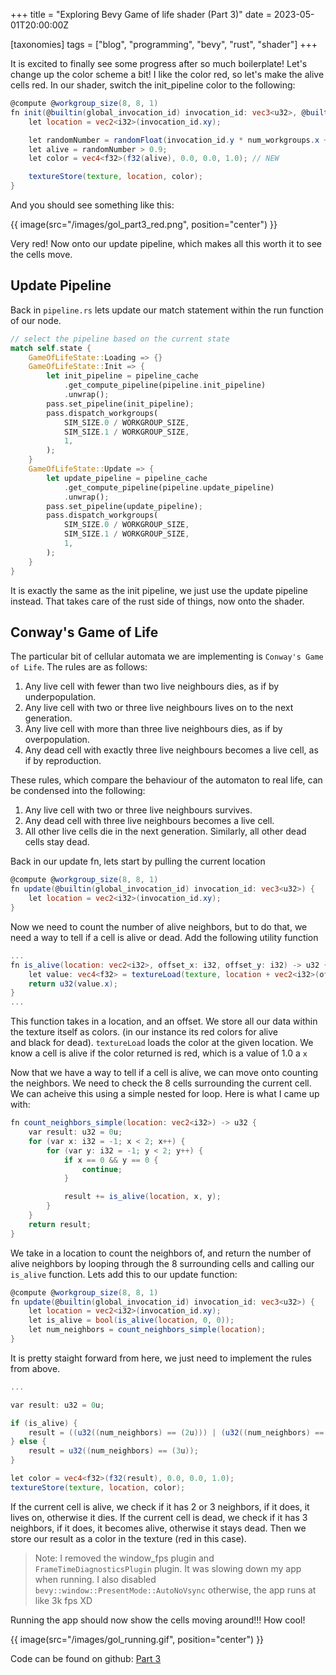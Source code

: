 +++
title = "Exploring Bevy Game of life shader (Part 3)"
date = 2023-05-01T20:00:00Z

[taxonomies]
tags = ["blog", "programming", "bevy", "rust", "shader"]
+++

It is excited to finally see some progress after so much boilerplate! Let's change up the color scheme a bit! I like the color red, so let's make the
alive cells red. In our shader, switch the init_pipeline color to the following:

```glsl
@compute @workgroup_size(8, 8, 1)
fn init(@builtin(global_invocation_id) invocation_id: vec3<u32>, @builtin(num_workgroups) num_workgroups: vec3<u32>) {
    let location = vec2<i32>(invocation_id.xy);

    let randomNumber = randomFloat(invocation_id.y * num_workgroups.x + invocation_id.x);
    let alive = randomNumber > 0.9;
    let color = vec4<f32>(f32(alive), 0.0, 0.0, 1.0); // NEW

    textureStore(texture, location, color);
}
```

And you should see something like this:

{{ image(src="/images/gol_part3_red.png", position="center") }}

Very red! Now onto our update pipeline, which makes all this worth it to see the cells move.

## Update Pipeline

Back in `pipeline.rs` lets update our match statement within the run function of our node.

```rust
// select the pipeline based on the current state
match self.state {
    GameOfLifeState::Loading => {}
    GameOfLifeState::Init => {
        let init_pipeline = pipeline_cache
            .get_compute_pipeline(pipeline.init_pipeline)
            .unwrap();
        pass.set_pipeline(init_pipeline);
        pass.dispatch_workgroups(
            SIM_SIZE.0 / WORKGROUP_SIZE,
            SIM_SIZE.1 / WORKGROUP_SIZE,
            1,
        );
    }
    GameOfLifeState::Update => {
        let update_pipeline = pipeline_cache
            .get_compute_pipeline(pipeline.update_pipeline)
            .unwrap();
        pass.set_pipeline(update_pipeline);
        pass.dispatch_workgroups(
            SIM_SIZE.0 / WORKGROUP_SIZE,
            SIM_SIZE.1 / WORKGROUP_SIZE,
            1,
        );
    }
}
```

It is exactly the same as the init pipeline, we just use the update pipeline instead. That takes care of the rust side of things, now onto the shader.

## Conway's Game of Life

The particular bit of cellular automata we are implementing is `Conway's Game of Life`. The rules are as follows:

1. Any live cell with fewer than two live neighbours dies, as if by underpopulation.
2. Any live cell with two or three live neighbours lives on to the next generation.
3. Any live cell with more than three live neighbours dies, as if by overpopulation.
4. Any dead cell with exactly three live neighbours becomes a live cell, as if by reproduction.

These rules, which compare the behaviour of the automaton to real life, can be condensed into the following:

1. Any live cell with two or three live neighbours survives.
2. Any dead cell with three live neighbours becomes a live cell.
3. All other live cells die in the next generation. Similarly, all other dead cells stay dead.

Back in our update fn, lets start by pulling the current location

```glsl
@compute @workgroup_size(8, 8, 1)
fn update(@builtin(global_invocation_id) invocation_id: vec3<u32>) {
    let location = vec2<i32>(invocation_id.xy);
}
```

Now we need to count the number of alive neighbors, but to do that, we need a way to tell if a cell is alive or dead.
Add the following utility function

```glsl
...
fn is_alive(location: vec2<i32>, offset_x: i32, offset_y: i32) -> u32 {
    let value: vec4<f32> = textureLoad(texture, location + vec2<i32>(offset_x, offset_y));
    return u32(value.x);
}
...
```

This function takes in a location, and an offset. We store all our data within the texture itself as colors. (in our instance its red colors for alive \
and black for dead). `textureLoad` loads the color at the given location. We know a cell is alive if the color returned is red, which is a value of 1.0 a `x`

Now that we have a way to tell if a cell is alive, we can move onto counting the neighbors. We need to check the 8 cells surrounding the current cell.
We can acheive this using a simple nested for loop. Here is what I came up with:

```glsl
fn count_neighbors_simple(location: vec2<i32>) -> u32 {
    var result: u32 = 0u;
    for (var x: i32 = -1; x < 2; x++) {
        for (var y: i32 = -1; y < 2; y++) {
            if x == 0 && y == 0 {
                continue;
            }

            result += is_alive(location, x, y); 
        }
    }
    return result;
}
```

We take in a location to count the neighbors of, and return the number of alive neighbors by looping through the 8 surrounding cells
and calling our `is_alive` function. Lets add this to our update function:

```glsl
@compute @workgroup_size(8, 8, 1)
fn update(@builtin(global_invocation_id) invocation_id: vec3<u32>) {
    let location = vec2<i32>(invocation_id.xy);
    let is_alive = bool(is_alive(location, 0, 0));
    let num_neighbors = count_neighbors_simple(location);
}
```

It is pretty staight forward from here, we just need to implement the rules from above.

```glsl
...

var result: u32 = 0u;

if (is_alive) { 
    result = ((u32((num_neighbors) == (2u))) | (u32((num_neighbors) == (3u)))); 
} else { 
    result = u32((num_neighbors) == (3u)); 
}

let color = vec4<f32>(f32(result), 0.0, 0.0, 1.0);
textureStore(texture, location, color);
```

If the current cell is alive, we check if it has 2 or 3 neighbors, if it does, it lives on, otherwise it dies. If the current cell is dead,
we check if it has 3 neighbors, if it does, it becomes alive, otherwise it stays dead. Then we store our result as a color in the texture (red in this case).

> Note: I removed the window_fps plugin and `FrameTimeDiagnosticsPlugin` plugin. It was slowing down my app when running.
> I also disabled `bevy::window::PresentMode::AutoNoVsync` otherwise, the app runs at like 3k fps XD

Running the app should now show the cells moving around!!! How cool!

{{ image(src="/images/gol_running.gif", position="center") }}

Code can be found on github: [Part 3](https://github.com/lecoqjacob/bevy_shader_playground/blob/fb19ddc592691e4e89582a0954f7963eea9300de/sims/game_of_life_sim/src/lib.rs)

